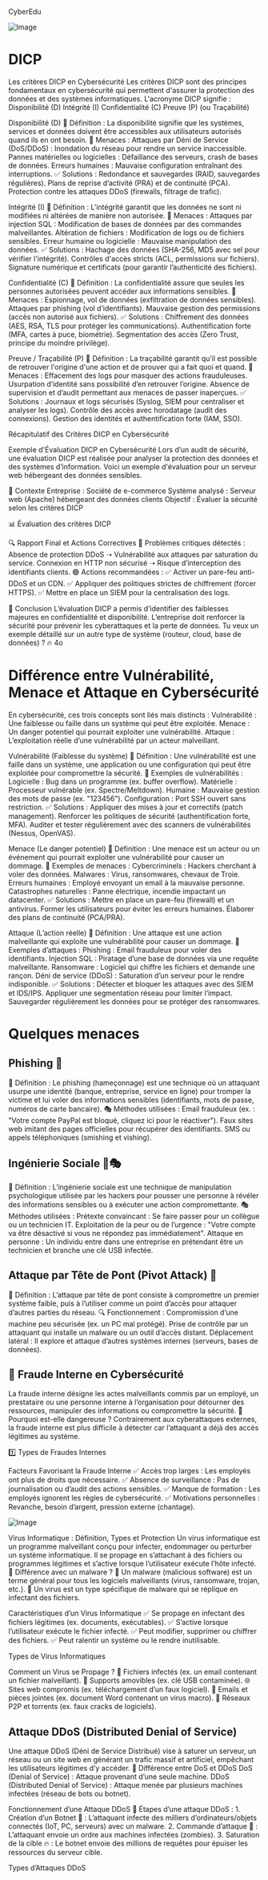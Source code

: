 CyberEdu



![Image](images/CyberEdu_3.png)













# DICP

Les critères DICP en Cybersécurité
Les critères DICP sont des principes fondamentaux en cybersécurité qui permettent d'assurer la protection des données et des systèmes informatiques. L'acronyme DICP signifie :
Disponibilité (D)
Intégrité (I)
Confidentialité (C)
Preuve (P) (ou Traçabilité)

Disponibilité (D)
📌 Définition :
La disponibilité signifie que les systèmes, services et données doivent être accessibles aux utilisateurs autorisés quand ils en ont besoin.
🚨 Menaces :
Attaques par Déni de Service (DoS/DDoS) : Inondation du réseau pour rendre un service inaccessible.
Pannes matérielles ou logicielles : Défaillance des serveurs, crash de bases de données.
Erreurs humaines : Mauvaise configuration entraînant des interruptions.
✅ Solutions :
Redondance et sauvegardes (RAID, sauvegardes régulières).
Plans de reprise d’activité (PRA) et de continuité (PCA).
Protection contre les attaques DDoS (firewalls, filtrage de trafic).



Intégrité (I)
📌 Définition :
L’intégrité garantit que les données ne sont ni modifiées ni altérées de manière non autorisée.
🚨 Menaces :
Attaques par injection SQL : Modification de bases de données par des commandes malveillantes.
Altération de fichiers : Modification de logs ou de fichiers sensibles.
Erreur humaine ou logicielle : Mauvaise manipulation des données.
✅ Solutions :
Hachage des données (SHA-256, MD5 avec sel pour vérifier l'intégrité).
Contrôles d'accès stricts (ACL, permissions sur fichiers).
Signature numérique et certificats (pour garantir l’authenticité des fichiers).

Confidentialité (C)
📌 Définition :
La confidentialité assure que seules les personnes autorisées peuvent accéder aux informations sensibles.
🚨 Menaces :
Espionnage, vol de données (exfiltration de données sensibles).
Attaques par phishing (vol d’identifiants).
Mauvaise gestion des permissions (accès non autorisé aux fichiers).
✅ Solutions :
Chiffrement des données (AES, RSA, TLS pour protéger les communications).
Authentification forte (MFA, cartes à puce, biométrie).
Segmentation des accès (Zero Trust, principe du moindre privilège).



Preuve / Traçabilité (P)
📌 Définition :
La traçabilité garantit qu’il est possible de retrouver l'origine d'une action et de prouver qui a fait quoi et quand.
🚨 Menaces :
Effacement des logs pour masquer des actions frauduleuses.
Usurpation d’identité sans possibilité d’en retrouver l’origine.
Absence de supervision et d’audit permettant aux menaces de passer inaperçues.
✅ Solutions :
Journaux et logs sécurisés (Syslog, SIEM pour centraliser et analyser les logs).
Contrôle des accès avec horodatage (audit des connexions).
Gestion des identités et authentification forte (IAM, SSO).

Récapitulatif des Critères DICP en Cybersécurité



Exemple d'Évaluation DICP en Cybersécurité
Lors d’un audit de sécurité, une évaluation DICP est réalisée pour analyser la protection des données et des systèmes d’information. Voici un exemple d'évaluation pour un serveur web hébergeant des données sensibles.

📌 Contexte
Entreprise : Société de e-commerce
Système analysé : Serveur web (Apache) hébergeant des données clients
Objectif : Évaluer la sécurité selon les critères DICP

📊 Évaluation des critères DICP

🔍 Rapport Final et Actions Correctives
🔴 Problèmes critiques détectés :
Absence de protection DDoS ➝ Vulnérabilité aux attaques par saturation du service.
Connexion en HTTP non sécurisé ➝ Risque d’interception des identifiants clients.
🟢 Actions recommandées :
✅ Activer un pare-feu anti-DDoS et un CDN.
✅ Appliquer des politiques strictes de chiffrement (forcer HTTPS).
✅ Mettre en place un SIEM pour la centralisation des logs.

📌 Conclusion
L’évaluation DICP a permis d’identifier des faiblesses majeures en confidentialité et disponibilité. L’entreprise doit renforcer la sécurité pour prévenir les cyberattaques et la perte de données.
Tu veux un exemple détaillé sur un autre type de système (routeur, cloud, base de données) ? 🔥
4o

# Différence entre Vulnérabilité, Menace et Attaque en Cybersécurité








En cybersécurité, ces trois concepts sont liés mais distincts :
Vulnérabilité : Une faiblesse ou faille dans un système qui peut être exploitée.
Menace : Un danger potentiel qui pourrait exploiter une vulnérabilité.
Attaque : L’exploitation réelle d’une vulnérabilité par un acteur malveillant.

Vulnérabilité (Faiblesse du système)
📌 Définition :
Une vulnérabilité est une faille dans un système, une application ou une configuration qui peut être exploitée pour compromettre la sécurité.
🚨 Exemples de vulnérabilités :
Logicielle : Bug dans un programme (ex. buffer overflow).
Matérielle : Processeur vulnérable (ex. Spectre/Meltdown).
Humaine : Mauvaise gestion des mots de passe (ex. "123456").
Configuration : Port SSH ouvert sans restriction.
✅ Solutions :
Appliquer des mises à jour et correctifs (patch management).
Renforcer les politiques de sécurité (authentification forte, MFA).
Auditer et tester régulièrement avec des scanners de vulnérabilités (Nessus, OpenVAS).

Menace (Le danger potentiel)
📌 Définition :
Une menace est un acteur ou un événement qui pourrait exploiter une vulnérabilité pour causer un dommage.
🚨 Exemples de menaces :
Cybercriminels : Hackers cherchant à voler des données.
Malwares : Virus, ransomwares, chevaux de Troie.
Erreurs humaines : Employé envoyant un email à la mauvaise personne.
Catastrophes naturelles : Panne électrique, incendie impactant un datacenter.
✅ Solutions :
Mettre en place un pare-feu (firewall) et un antivirus.
Former les utilisateurs pour éviter les erreurs humaines.
Élaborer des plans de continuité (PCA/PRA).


Attaque (L’action réelle)
📌 Définition :
Une attaque est une action malveillante qui exploite une vulnérabilité pour causer un dommage.
🚨 Exemples d’attaques :
Phishing : Email frauduleux pour voler des identifiants.
Injection SQL : Piratage d’une base de données via une requête malveillante.
Ransomware : Logiciel qui chiffre les fichiers et demande une rançon.
Déni de service (DDoS) : Saturation d’un serveur pour le rendre indisponible.
✅ Solutions :
Détecter et bloquer les attaques avec des SIEM et IDS/IPS.
Appliquer une segmentation réseau pour limiter l’impact.
Sauvegarder régulièrement les données pour se protéger des ransomwares.


# Quelques menaces

## Phishing 🎣
📌 Définition :
Le phishing (hameçonnage) est une technique où un attaquant usurpe une identité (banque, entreprise, service en ligne) pour tromper la victime et lui voler des informations sensibles (identifiants, mots de passe, numéros de carte bancaire).
🎭 Méthodes utilisées :
Email frauduleux (ex. : "Votre compte PayPal est bloqué, cliquez ici pour le réactiver").
Faux sites web imitant des pages officielles pour récupérer des identifiants.
SMS ou appels téléphoniques (smishing et vishing).


## Ingénierie Sociale 🧠🎭
📌 Définition :
L’ingénierie sociale est une technique de manipulation psychologique utilisée par les hackers pour pousser une personne à révéler des informations sensibles ou à exécuter une action compromettante.
🎭 Méthodes utilisées :
Prétexte convaincant : Se faire passer pour un collègue ou un technicien IT.
Exploitation de la peur ou de l’urgence : "Votre compte va être désactivé si vous ne répondez pas immédiatement".
Attaque en personne : Un individu entre dans une entreprise en prétendant être un technicien et branche une clé USB infectée.


## Attaque par Tête de Pont (Pivot Attack) 🔗
📌 Définition :
L’attaque par tête de pont consiste à compromettre un premier système faible, puis à l’utiliser comme un point d’accès pour attaquer d’autres parties du réseau.
🔍 Fonctionnement :
Compromission d’une machine peu sécurisée (ex. un PC mal protégé).
Prise de contrôle par un attaquant qui installe un malware ou un outil d’accès distant.
Déplacement latéral : Il explore et attaque d’autres systèmes internes (serveurs, bases de données).


## 📌 Fraude Interne en Cybersécurité
La fraude interne désigne les actes malveillants commis par un employé, un prestataire ou une personne interne à l’organisation pour détourner des ressources, manipuler des informations ou compromettre la sécurité.
🚨 Pourquoi est-elle dangereuse ?
Contrairement aux cyberattaques externes, la fraude interne est plus difficile à détecter car l’attaquant a déjà des accès légitimes au système.

1️⃣ Types de Fraudes Internes

Facteurs Favorisant la Fraude Interne
✅ Accès trop larges : Les employés ont plus de droits que nécessaire.
✅ Absence de surveillance : Pas de journalisation ou d’audit des actions sensibles.
✅ Manque de formation : Les employés ignorent les règles de cybersécurité.
✅ Motivations personnelles : Revanche, besoin d’argent, pression externe (chantage).


![Image](images/CyberEdu_6.png)



Virus Informatique : Définition, Types et Protection
Un virus informatique est un programme malveillant conçu pour infecter, endommager ou perturber un système informatique. Il se propage en s’attachant à des fichiers ou programmes légitimes et s’active lorsque l’utilisateur exécute l’hôte infecté.
🚨 Différence avec un malware ?
🔹 Un malware (malicious software) est un terme général pour tous les logiciels malveillants (virus, ransomware, trojan, etc.).
🔹 Un virus est un type spécifique de malware qui se réplique en infectant des fichiers.

Caractéristiques d’un Virus Informatique
✅ Se propage en infectant des fichiers légitimes (ex. documents, exécutables).
✅ S’active lorsque l’utilisateur exécute le fichier infecté.
✅ Peut modifier, supprimer ou chiffrer des fichiers.
✅ Peut ralentir un système ou le rendre inutilisable.

Types de Virus Informatiques

Comment un Virus se Propage ?
📂 Fichiers infectés (ex. un email contenant un fichier malveillant).
💾 Supports amovibles (ex. clé USB contaminée).
🌐 Sites web compromis (ex. téléchargement d’un faux logiciel).
📩 Emails et pièces jointes (ex. document Word contenant un virus macro).
🔗 Réseaux P2P et torrents (ex. faux cracks de logiciels).
## Attaque DDoS (Distributed Denial of Service)

Une attaque DDoS (Déni de Service Distribué) vise à saturer un serveur, un réseau ou un site web en générant un trafic massif et artificiel, empêchant les utilisateurs légitimes d’y accéder.
🚨 Différence entre DoS et DDoS
DoS (Denial of Service) : Attaque provenant d’une seule machine.
DDoS (Distributed Denial of Service) : Attaque menée par plusieurs machines infectées (réseau de bots ou botnet).

Fonctionnement d’une Attaque DDoS
🔗 Étapes d’une attaque DDoS :
1️. Création d’un Botnet 🦠 : L’attaquant infecte des milliers d’ordinateurs/objets connectés (IoT, PC, serveurs) avec un malware.
2️. Commande d’attaque 📡 : L’attaquant envoie un ordre aux machines infectées (zombies).
3️. Saturation de la cible 🔥 : Le botnet envoie des millions de requêtes pour épuiser les ressources du serveur cible.

Types d’Attaques DDoS

